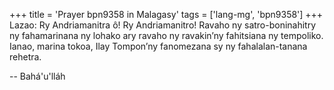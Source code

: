 +++
title = 'Prayer bpn9358 in Malagasy'
tags = ['lang-mg', 'bpn9358']
+++
Lazao: Ry Andriamanitra ô! Ry Andriamanitro! 
Ravaho ny satro-boninahitry ny fahamarinana ny lohako ary ravaho ny ravakin’ny fahitsiana ny tempoliko.
Ianao, marina tokoa, Ilay Tompon’ny fanomezana sy ny fahalalan-tanana rehetra.

-- Bahá'u'lláh
